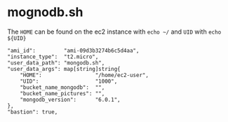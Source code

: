 # mognodb.sh

The `HOME` can be found on the ec2 instance with `echo ~/` and `UID` with `echo ${UID}`

```
"ami_id":         "ami-09d3b3274b6c5d4aa",
"instance_type":  "t2.micro",
"user_data_path": "mongodb.sh",
"user_data_args": map[string]string{
    "HOME":                 "/home/ec2-user",
    "UID":                  "1000",
    "bucket_name_mongodb":  "",
    "bucket_name_pictures": "",
    "mongodb_version":      "6.0.1",
},
"bastion": true,
```